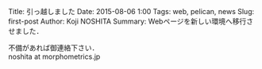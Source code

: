 Title: 引っ越しました
Date: 2015-08-06 1:00
Tags: web, pelican, news
Slug: first-post
Author: Koji NOSHITA
Summary: Webページを新しい環境へ移行させました．

不備があれば御連絡下さい．  
noshita at morphometrics.jp